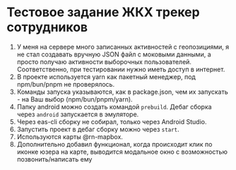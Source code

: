 # Тестовое задание ЖКХ трекер сотрудников

1. У меня на сервере много записанных активностей с геопозициями, я не стал создавать вручную JSON файл с моковыми данными, а просто получаю активности выборочных пользователей. Соответственно, при тестировании нужно иметь доступ в интернет.
2. В проекте используется yarn как пакетный менеджер, под npm/bun/pnpm не проверялось.
3. Команды запуска указываются, как в package.json, чем их запускать - на Ваш выбор (npm/bun/pnpm/yarn).
4. Папку android можно создать командой ```prebuild```. Дебаг сборка через ```android``` запускается в эмуляторе.
5. Через eas-cli сборку не собирал, только через Android Studio.
6. Запустить проект в дебаг сборку можно через ```start```.
7. Используются карты @rn-mapbox.
8. Дополнительно добавил функционал, когда происходит клик по иконке юзера на карте, выводится модальное окно с возможностью позвонить/написать ему



